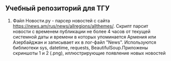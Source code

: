 ## Учебный репозиторий для ТГУ 
1. Файл Новости.py  - парсер новостей с сайта https://news.am/rus/news/allregions/allthemes/.
   Cкрипт парсит новости с временем публикации не более 4 часов от текущей системной даты и времени в которых упоминается Армения или Азербайджан и записывает их в лог-файл "News".
   Используются библиотеки sys, datetime, requests, BeautifulSoup.Приложены скриншоты 1 и 2 (.png), иллюстрирующие появление новых новостей
